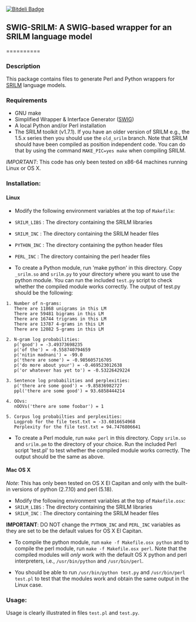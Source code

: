 [![Bitdeli Badge](https://d2weczhvl823v0.cloudfront.net/desilinguist/swig-srilm/trend.png)](https://bitdeli.com/free "Bitdeli Badge")

## SWIG-SRILM: A SWIG-based wrapper for an SRILM language model
==========

### Description
This package contains files to generate Perl and Python wrappers for 
[SRILM](http://www.speech.sri.com/projects/srilm/) language models.

### Requirements
- GNU make
- Simplified Wrapper & Interface Generator ([SWIG](http://swig.org/)) 
- A local Python and/or Perl installation
- The SRILM toolkit (v1.7.1). If you have an older version of SRILM e.g., the 1.5.x series then you should use the `old_srilm` branch. Note that SRILM should have been compiled as position independent code. You can do that by using the command `MAKE_PIC=yes make` when compiling SRILM.

*IMPORTANT*: This code has only been tested on x86-64 machines running Linux or OS X. 

### Installation:

#### Linux

- Modify the following environment variables at the top of `Makefile`:
 - `SRILM_LIBS` : The directory containing the SRILM libraries
 - `SRILM_INC`  : The directory containing the SRILM header files
 - `PYTHON_INC` : The directory containing the python header files
 - `PERL_INC`   : The directory containing the perl header files

- To create a Python module, run 'make python' in this directory. 
Copy `_srilm.so` and `srilm.py` to your directory where you want to 
use the python module. You can run the included `test.py` script to check 
whether the compiled module works correctly. The output of test.py should be
the following:
```
1. Number of n-grams:
   There are 11868 unigrams in this LM
   There are 59481 bigrams in this LM
   There are 16744 trigrams in this LM
   There are 13787 4-grams in this LM
   There are 12082 5-grams in this LM

2. N-gram log probabilities:
   p('good') = -3.49373698235
   p('of the') = -0.558740794659
   p('nitin madnani') = -99.0
   p('there are some') = -0.985605716705
   p('do more about your') = -0.469523012638
   p('or whatever has yet to') = -0.53226429224

3. Sentence log probabilities and perplexities:
   p('there are some good') = -9.85836982727
   ppl('there are some good') = 93.6858444214

4. OOvs:
   nOOVs('there are some foobar') = 1

5. Corpus log probabilties and perplexities:
   Logprob for the file test.txt = -33.6016654968
   Perplexity for the file test.txt = 94.7476806641
```

- To create a Perl module, run `make perl` in this directory. 
Copy `srilm.so` and `srilm.pm` to the directory of your choice. 
Run the included Perl script 'test.pl' to test whether the compiled module works correctly. The output should be the same as above.

#### Mac OS X

*Note*: This has only been tested on OS X El Capitan and only with the built-in versions of python (2.7.10) and perl (5.18).

- Modify the following environment variables at the top of `Makefile.osx`:
 - `SRILM_LIBS` : The directory containing the SRILM libraries
 - `SRILM_INC`  : The directory containing the SRILM header files

**IMPORTANT**: DO NOT change the `PYTHON_INC` and `PERL_INC` variables as they are set to be the default values for OS X El Capitan.

- To compile the python module, run `make -f Makefile.osx python` and to compile the perl module, run `make -f Makefile.osx perl`. Note that the compiled modules will *only* work with the default OS X python and perl interpreters, i.e., `/usr/bin/python` and `/usr/bin/perl`.

- You should be able to run `/usr/bin/python test.py` and `/usr/bin/perl test.pl` to test that the modules work and obtain the same output in the Linux case.

### Usage:
Usage is clearly illustrated in files `test.pl` and `test.py`. 


